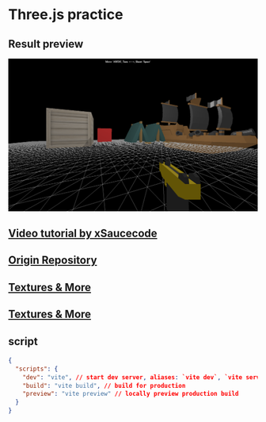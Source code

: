 # Three.js practice

## Result preview

![image preview](./screenshot.png)

## [Video tutorial by xSaucecode](https://www.youtube.com/playlist?list=PLCTVwBLCNozSGfxhCIiEH26tbJrQ2_Bw3)

## [Origin Repository](https://github.com/saucecode/threejs-demos)

## [Textures & More](https://opengameart.org/)

## [Textures & More](https://www.kenney.nl/assets)

## script

```json
{
  "scripts": {
    "dev": "vite", // start dev server, aliases: `vite dev`, `vite serve`
    "build": "vite build", // build for production
    "preview": "vite preview" // locally preview production build
  }
}
```
